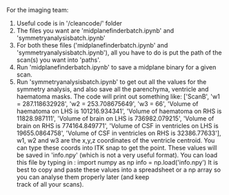 For the imaging team:

1. Useful code is in '/cleancode/' folder
2. The files you want are 'midplanefinderbatch.ipynb' and 'symmetryanalysisbatch.ipynb'
3. For both these files ('midplanefinderbatch.ipynb' and 'symmetryanalysisbatch.ipynb'), all you have to do is put the path of the scan(s) you want into 'paths'. 
4. Run 'midplanefinderbatch.ipynb' to save a midplane binary for a given scan.
5. Run 'symmetryanalysisbatch.ipynb' to get out all the values for the symmetry analysis, and also save all the parenchyma, ventricle and haematoma masks. The code will print out something like: 
     ['ScanB', 'w1 = 287.118632928', 'w2 = 253.708675649', 'w3 = 66',
     'Volume of haematoma on LHS is 101216.934341',
     'Volume of haematoma on RHS is 11828.987111',
     'Volume of brain on LHS is 736982.079215',
     'Volume of brain on RHS is 774164.849771',
     'Volume of CSF in ventricles on LHS is 19655.0864758',
     'Volume of CSF in ventricles on RHS is 32386.77633'],
  w1, w2 and w3 are the x,y,z coordinates of the ventricle centroid. You can type these coords into ITK snap to get the point.
  These values will be saved in 'info.npy' (which is not a very useful format). You can load this file by typing in :
    import numpy as np
    info =  np.load('info.npy') 
 It is best to copy and paste these values into a spreadsheet or a np array so you can analyse them properly later (and keep    
 track of all your scans).
